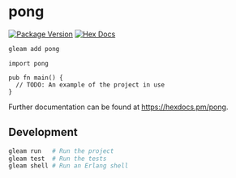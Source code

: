 # pong

[![Package Version](https://img.shields.io/hexpm/v/pong)](https://hex.pm/packages/pong)
[![Hex Docs](https://img.shields.io/badge/hex-docs-ffaff3)](https://hexdocs.pm/pong/)

```sh
gleam add pong
```
```gleam
import pong

pub fn main() {
  // TODO: An example of the project in use
}
```

Further documentation can be found at <https://hexdocs.pm/pong>.

## Development

```sh
gleam run   # Run the project
gleam test  # Run the tests
gleam shell # Run an Erlang shell
```
